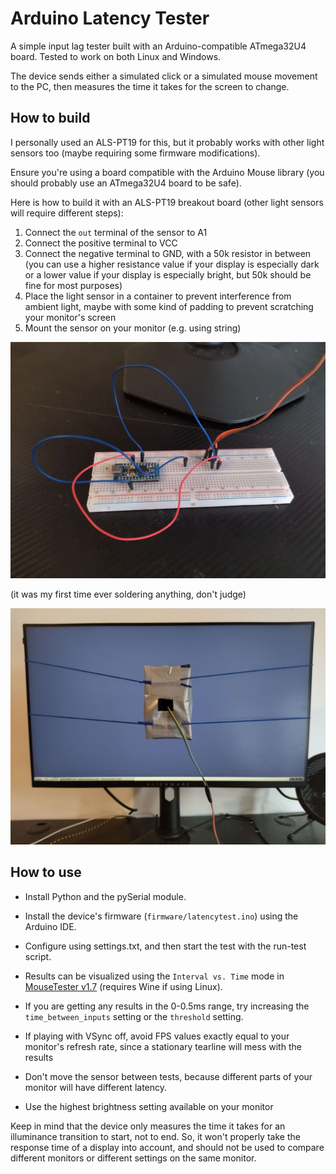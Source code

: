 # Arduino Latency Tester

A simple input lag tester built with an Arduino-compatible ATmega32U4 board. Tested to work on both Linux and Windows.

The device sends either a simulated click or a simulated mouse movement to the PC, then measures the time it takes for the screen to change.

## How to build

I personally used an ALS-PT19 for this, but it probably works with other light sensors too (maybe requiring some firmware modifications).

Ensure you're using a board compatible with the Arduino Mouse library (you should probably use an ATmega32U4 board to be safe).

Here is how to build it with an ALS-PT19 breakout board (other light sensors will require different steps):

1. Connect the `out` terminal of the sensor to A1
2. Connect the positive terminal to VCC
3. Connect the negative terminal to GND, with a 50k resistor in between (you can use a higher resistance value if your display is especially dark or a lower value if your display is especially bright, but 50k should be fine for most purposes)
4. Place the light sensor in a container to prevent interference from ambient light, maybe with some kind of padding to prevent scratching your monitor's screen
5. Mount the sensor on your monitor (e.g. using string)

![Device](./resources/device.jpg)

(it was my first time ever soldering anything, don't judge)

![Mount](./resources/mount.jpg)

## How to use

- Install Python and the pySerial module.

- Install the device's firmware (`firmware/latencytest.ino`) using the Arduino IDE.

- Configure using settings.txt, and then start the test with the run-test script.

- Results can be visualized using the `Interval vs. Time` mode in [MouseTester v1.7](https://github.com/valleyofdoom/MouseTester/releases) (requires Wine if using Linux).

- If you are getting any results in the 0-0.5ms range, try increasing the `time_between_inputs` setting or the `threshold` setting.

- If playing with VSync off, avoid FPS values exactly equal to your monitor's refresh rate, since a stationary tearline will mess with the results

- Don't move the sensor between tests, because different parts of your monitor will have different latency.

- Use the highest brightness setting available on your monitor

Keep in mind that the device only measures the time it takes for an illuminance transition to start, not to end. So, it won't properly take the response time of a display into account, and should not be used to compare different monitors or different settings on the same monitor.